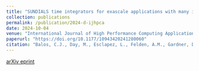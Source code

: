 ```yaml
---
title: "SUNDIALS time integrators for exascale applications with many independent ODE systems"
collection: publications
permalink: /publication/2024-d-ijhpca
date: 2024-10-04
venue: "International Journal of High Performance Computing Applications"
paperurl: "https://doi.org/10.1177/10943420241280060"
citation: "Balos, C.J., Day, M., Esclapez, L., Felden, A.M., Gardner, D.J., Hassanaly, M., Reynolds, D.R., Rood, J., Sexton, J.M., Wimer, N.T., Woodward, C.S. (2024). &quot;SUNDIALS Time Integrators for Exascale Applications with Many Independent ODE Systems; <i>International Journal of High Performance Computing Applications</i>."
---
```


[arXiv eprint](https://arxiv.org/abs/2405.01713)

